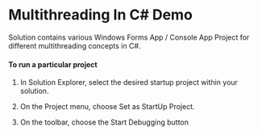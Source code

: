 # Multithreading In C# Demo
Solution contains various Windows Forms App / Console App Project for different multithreading concepts in C#.
#### To run a particular project

  1. In Solution Explorer, select the desired startup project within your solution.

  2. On the Project menu, choose Set as StartUp Project.

  3. On the toolbar, choose the Start Debugging button
